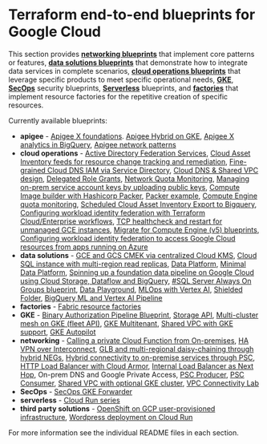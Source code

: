 # Terraform end-to-end blueprints for Google Cloud

This section provides **[networking blueprints](./networking/)** that implement core patterns or features, **[data solutions blueprints](./data-solutions/)** that demonstrate how to integrate data services in complete scenarios, **[cloud operations blueprints](./cloud-operations/)** that leverage specific products to meet specific operational needs, **[GKE](./gke/)**, **[SecOps](./secops/)** security blueprints, **[Serverless](./serverless/)** blueprints, and **[factories](./factories/)** that implement resource factories for the repetitive creation of specific resources.

Currently available blueprints:

- **apigee** - [Apigee X foundations](./apigee/apigee-x-foundations/). [Apigee Hybrid on GKE](./apigee/hybrid-gke/), [Apigee X analytics in BigQuery](./apigee/bigquery-analytics), [Apigee network patterns](./apigee/network-patterns/)
- **cloud operations** - [Active Directory Federation Services](./cloud-operations/adfs), [Cloud Asset Inventory feeds for resource change tracking and remediation](./cloud-operations/asset-inventory-feed-remediation), [Fine-grained Cloud DNS IAM via Service Directory](./cloud-operations/dns-fine-grained-iam), [Cloud DNS & Shared VPC design](./cloud-operations/dns-shared-vpc), [Delegated Role Grants](./cloud-operations/iam-delegated-role-grants), [Network Quota Monitoring](./cloud-operations/network-quota-monitoring), [Managing on-prem service account keys by uploading public keys](./cloud-operations/onprem-sa-key-management), [Compute Image builder with Hashicorp Packer](./cloud-operations/packer-image-builder), [Packer example](./cloud-operations/packer-image-builder/packer), [Compute Engine quota monitoring](./cloud-operations/compute-quota-monitoring), [Scheduled Cloud Asset Inventory Export to Bigquery](./cloud-operations/scheduled-asset-inventory-export-bq), [Configuring workload identity federation with Terraform Cloud/Enterprise workflows](./cloud-operations/terraform-cloud-dynamic-credentials), [TCP healthcheck and restart for unmanaged GCE instances](./cloud-operations/unmanaged-instances-healthcheck), [Migrate for Compute Engine (v5) blueprints](./cloud-operations/vm-migration), [Configuring workload identity federation to access Google Cloud resources from apps running on Azure](./cloud-operations/workload-identity-federation)
- **data solutions** - [GCE and GCS CMEK via centralized Cloud KMS](./data-solutions/cmek-via-centralized-kms), [Cloud SQL instance with multi-region read replicas](./data-solutions/cloudsql-multiregion), [Data Platform](./data-solutions/data-platform-foundations), [Minimal Data Platform](./data-solutions/data-platform-minimal), [Spinning up a foundation data pipeline on Google Cloud using Cloud Storage, Dataflow and BigQuery](./data-solutions/gcs-to-bq-with-least-privileges), [#SQL Server Always On Groups blueprint](./data-solutions/sqlserver-alwayson), [Data Playground](./data-solutions/data-playground), [MLOps with Vertex AI](./data-solutions/vertex-mlops), [Shielded Folder](./data-solutions/shielded-folder), [BigQuery ML and Vertex AI Pipeline](./data-solutions/bq-ml)
- **factories** - [Fabric resource factories](./factories)
- **GKE** - [Binary Authorization Pipeline Blueprint](./gke/binauthz), [Storage API](./gke/binauthz/image), [Multi-cluster mesh on GKE (fleet API)](./gke/multi-cluster-mesh-gke-fleet-api), [GKE Multitenant](../fast/stages/3-gke-dev), [Shared VPC with GKE support](./networking/shared-vpc-gke/), [GKE Autopilot](./gke/autopilot)
- **networking** - [Calling a private Cloud Function from On-premises](./networking/private-cloud-function-from-onprem), [HA VPN over Interconnect](./networking/ha-vpn-over-interconnect/), [GLB and multi-regional daisy-chaining through hybrid NEGs](./networking/glb-hybrid-neg-internal), [Hybrid connectivity to on-premise services through PSC](./networking/psc-hybrid), [HTTP Load Balancer with Cloud Armor](./networking/glb-and-armor), [Internal Load Balancer as Next Hop](./networking/ilb-next-hop), On-prem DNS and Google Private Access,  [PSC Producer](./networking/psc-hybrid/psc-producer), [PSC Consumer](./networking/psc-hybrid/psc-consumer), [Shared VPC with optional GKE cluster](./networking/shared-vpc-gke), [VPC Connectivity Lab](./networking/vpc-connectivity-lab/)
- **SecOps** - [SecOps GKE Forwarder](./secops/secops-gke-forwarder)
- **serverless** - [Cloud Run series](./serverless/cloud-run-explore)
- **third party solutions** - [OpenShift on GCP user-provisioned infrastructure](./third-party-solutions/openshift), [Wordpress deployment on Cloud Run](./third-party-solutions/wordpress/cloudrun)

For more information see the individual README files in each section.
